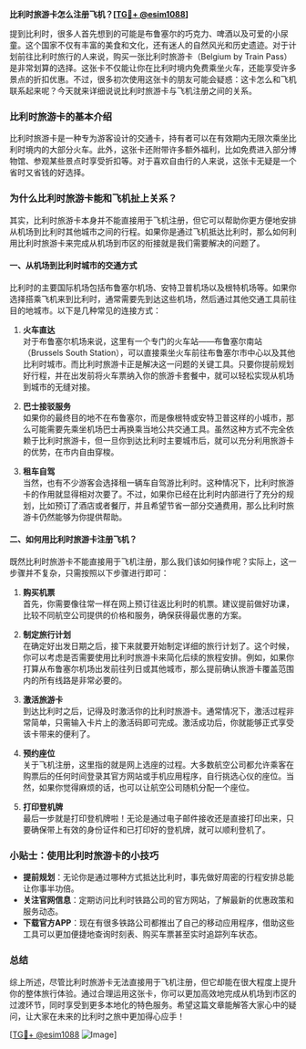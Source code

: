 **比利时旅游卡怎么注册飞机？[[TG💪+ @esim1088](https://t.me/s/esim1088)]**

提到比利时，很多人首先想到的可能是布鲁塞尔的巧克力、啤酒以及可爱的小尿童。这个国家不仅有丰富的美食和文化，还有迷人的自然风光和历史遗迹。对于计划前往比利时旅行的人来说，购买一张比利时旅游卡（Belgium by Train Pass）是非常划算的选择。这张卡不仅能让你在比利时境内免费乘坐火车，还能享受许多景点的折扣优惠。不过，很多初次使用这张卡的朋友可能会疑惑：这卡怎么和飞机联系起来呢？今天就来详细说说比利时旅游卡与飞机注册之间的关系。

### 比利时旅游卡的基本介绍

比利时旅游卡是一种专为游客设计的交通卡，持有者可以在有效期内无限次乘坐比利时境内的大部分火车。此外，这张卡还附带许多额外福利，比如免费进入部分博物馆、参观某些景点时享受折扣等。对于喜欢自由行的人来说，这张卡无疑是一个省时又省钱的好选择。

### 为什么比利时旅游卡能和飞机扯上关系？

其实，比利时旅游卡本身并不能直接用于飞机注册，但它可以帮助你更方便地安排从机场到比利时其他城市之间的行程。如果你是通过飞机抵达比利时，那么如何利用比利时旅游卡来完成从机场到市区的衔接就是我们需要解决的问题了。

#### 一、从机场到比利时城市的交通方式

比利时的主要国际机场包括布鲁塞尔机场、安特卫普机场以及根特机场等。如果你选择搭乘飞机来到比利时，通常需要先到达这些机场，然后通过其他交通工具前往目的地城市。以下是几种常见的连接方式：

1. **火车直达**  
   对于布鲁塞尔机场来说，这里有一个专门的火车站——布鲁塞尔南站（Brussels South Station），可以直接乘坐火车前往布鲁塞尔市中心以及其他比利时城市。而比利时旅游卡正是解决这一问题的关键工具。只要你提前规划好行程，并在出发前将火车票纳入你的旅游卡套餐中，就可以轻松实现从机场到城市的无缝对接。

2. **巴士接驳服务**  
   如果你的最终目的地不在布鲁塞尔，而是像根特或安特卫普这样的小城市，那么可能需要先乘坐机场巴士再换乘当地公共交通工具。虽然这种方式不完全依赖于比利时旅游卡，但一旦你到达比利时主要城市后，就可以充分利用旅游卡的优势，在市内自由穿梭。

3. **租车自驾**  
   当然，也有不少游客会选择租一辆车自驾游比利时。这种情况下，比利时旅游卡的作用就显得相对次要了。不过，如果你已经在比利时内部进行了充分的规划，比如预订了酒店或者餐厅，并且希望节省一部分交通费用，那么比利时旅游卡仍然能够为你提供帮助。

#### 二、如何用比利时旅游卡注册飞机？

既然比利时旅游卡不能直接用于飞机注册，那么我们该如何操作呢？实际上，这一步骤并不复杂，只需按照以下步骤进行即可：

1. **购买机票**  
   首先，你需要像往常一样在网上预订往返比利时的机票。建议提前做好功课，比较不同航空公司提供的价格和服务，确保获得最优惠的方案。

2. **制定旅行计划**  
   在确定好出发日期之后，接下来就要开始制定详细的旅行计划了。这个时候，你可以考虑是否需要使用比利时旅游卡来简化后续的旅程安排。例如，如果你打算从布鲁塞尔机场出发前往列日或其他城市，那么提前确认旅游卡覆盖范围内的所有线路是非常必要的。

3. **激活旅游卡**  
   到达比利时之后，记得及时激活你的比利时旅游卡。通常情况下，激活过程非常简单，只需输入卡片上的激活码即可完成。激活成功后，你就能够正式享受该卡带来的便利了。

4. **预约座位**  
   关于飞机注册，这里指的就是网上选座的过程。大多数航空公司都允许乘客在购票后的任何时间登录其官方网站或手机应用程序，自行挑选心仪的座位。当然，如果你觉得麻烦的话，也可以让航空公司随机分配一个座位。

5. **打印登机牌**  
   最后一步就是打印登机牌啦！无论是通过电子邮件接收还是直接打印出来，只要确保带上有效的身份证件和已打印好的登机牌，就可以顺利登机了。

### 小贴士：使用比利时旅游卡的小技巧

- **提前规划**：无论你是通过哪种方式抵达比利时，事先做好周密的行程安排总能让你事半功倍。
- **关注官网信息**：定期访问比利时铁路公司的官方网站，了解最新的优惠政策和服务动态。
- **下载官方APP**：现在有很多铁路公司都推出了自己的移动应用程序，借助这些工具可以更加便捷地查询时刻表、购买车票甚至实时追踪列车状态。

### 总结

综上所述，尽管比利时旅游卡无法直接用于飞机注册，但它却能在很大程度上提升你的整体旅行体验。通过合理运用这张卡，你可以更加高效地完成从机场到市区的过渡环节，同时享受到更多本地化的特色服务。希望这篇文章能解答大家心中的疑问，让大家在未来的比利时之旅中更加得心应手！

[[TG💪+ @esim1088](https://t.me/s/esim1088) ![Image](https://i.postimg.cc/4NQfJmqS/Snipaste-2025-05-13-00-14-12.png)]